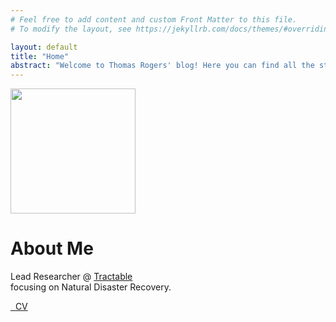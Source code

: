 ```yaml
---
# Feel free to add content and custom Front Matter to this file.
# To modify the layout, see https://jekyllrb.com/docs/themes/#overriding-theme-defaults

layout: default
title: "Home"
abstract: "Welcome to Thomas Rogers' blog! Here you can find all the stuff he has been working on in machine learning, including his blog posts, projects old and new, publications and curiculum vitae."
---
```


<img src="{{ './assets/images/me.jpg' | relative_url }}" class="rounded-circle" width="200px">
<br>
<h1 class="cover-heading">About Me</h1>
<p class="lead">Lead Researcher @ <a href="https://tractable.ai/">Tractable</a> <br> focusing on Natural Disaster Recovery.</p>
  
  <a href="{{ './assets/docs/thomas_rogers_cv.pdf' | relative_url }}" class="btn btn-lg btn-secondary">
  <i class="fa fa-download" aria-hidden="true"></i>&nbsp; CV</a> 
